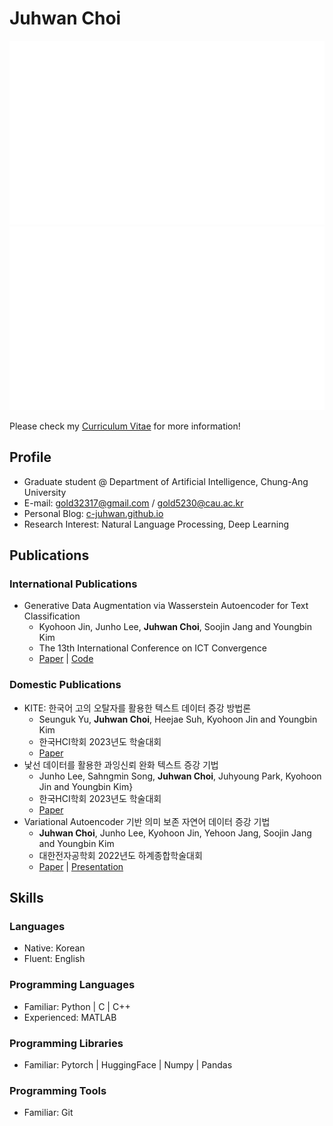 # Juhwan Choi

![overview](https://github.com/c-juhwan/github-stats/blob/master/generated/overview.svg)
![languages](https://github.com/c-juhwan/github-stats/blob/master/generated/languages.svg)

Please check my [Curriculum Vitae](https://drive.google.com/file/d/1Fq48LtFeeHoxK5wL7dQAsQC6a8xHjQw4/view?usp=share_link) for more information!

## Profile

- Graduate student @ Department of Artificial Intelligence, Chung-Ang University
- E-mail: [gold32317@gmail.com](mailto:gold32317@gmail.com) / [gold5230@cau.ac.kr](mailto:gold5230@cau.ac.kr)
- Personal Blog: [c-juhwan.github.io](c-juhwan.github.io)
- Research Interest: Natural Language Processing, Deep Learning

## Publications

### International Publications

- Generative Data Augmentation via Wasserstein Autoencoder for Text Classification
  - Kyohoon Jin, Junho Lee, **Juhwan Choi**, Soojin Jang and Youngbin Kim
  - The 13th International Conference on ICT Convergence
  - [Paper](https://drive.google.com/file/d/1rhePcQQvrWL47I_C43fZIGwpuDuPx5wr/view?usp=sharing) | [Code](https://github.com/IIPL-CAU/latent_nlp_model)

### Domestic Publications

- KITE: 한국어 고의 오탈자를 활용한 텍스트 데이터 증강 방법론
  - Seunguk Yu, **Juhwan Choi**, Heejae Suh, Kyohoon Jin and Youngbin Kim
  - 한국HCI학회 2023년도 학술대회
  - [Paper](https://drive.google.com/file/d/1E-lwlX6rzsKkP4mZ96d86-hOGK1FxORX/view?usp=share_link)
- 낯선 데이터를 활용한 과잉신뢰 완화 텍스트 증강 기법
  - Junho Lee, Sahngmin Song, **Juhwan Choi**, Juhyoung Park, Kyohoon Jin and Youngbin Kim}
  - 한국HCI학회 2023년도 학술대회
  - [Paper](https://drive.google.com/file/d/1UgZ6fC7H8tJMOXy96XL_EOFE_OzqbYMH/view?usp=share_link)
- Variational Autoencoder 기반 의미 보존 자연어 데이터 증강 기법
  - **Juhwan Choi**, Junho Lee, Kyohoon Jin, Yehoon Jang, Soojin Jang and Youngbin Kim
  - 대한전자공학회 2022년도 하계종합학술대회
  - [Paper](https://drive.google.com/file/d/1KXWkvJ-BL_QsjzNcqhVZ3kJZnYsLQ8ug/view) | [Presentation](https://docs.google.com/presentation/d/1oKEa35GeFG4hVb8GslL2JEe6rw681JMp/edit?usp=sharing&ouid=115648703917725308420&rtpof=true&sd=true)

## Skills

### Languages

- Native: Korean
- Fluent: English

### Programming Languages

- Familiar: Python | C | C++
- Experienced: MATLAB

### Programming Libraries

- Familiar: Pytorch | HuggingFace | Numpy | Pandas

### Programming Tools

- Familiar: Git
